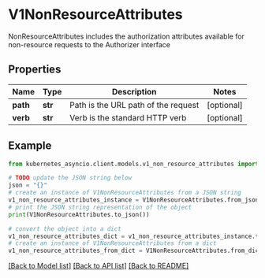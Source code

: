 # V1NonResourceAttributes

NonResourceAttributes includes the authorization attributes available for non-resource requests to the Authorizer interface

## Properties

Name | Type | Description | Notes
------------ | ------------- | ------------- | -------------
**path** | **str** | Path is the URL path of the request | [optional] 
**verb** | **str** | Verb is the standard HTTP verb | [optional] 

## Example

```python
from kubernetes_asyncio.client.models.v1_non_resource_attributes import V1NonResourceAttributes

# TODO update the JSON string below
json = "{}"
# create an instance of V1NonResourceAttributes from a JSON string
v1_non_resource_attributes_instance = V1NonResourceAttributes.from_json(json)
# print the JSON string representation of the object
print(V1NonResourceAttributes.to_json())

# convert the object into a dict
v1_non_resource_attributes_dict = v1_non_resource_attributes_instance.to_dict()
# create an instance of V1NonResourceAttributes from a dict
v1_non_resource_attributes_from_dict = V1NonResourceAttributes.from_dict(v1_non_resource_attributes_dict)
```
[[Back to Model list]](../README.md#documentation-for-models) [[Back to API list]](../README.md#documentation-for-api-endpoints) [[Back to README]](../README.md)


